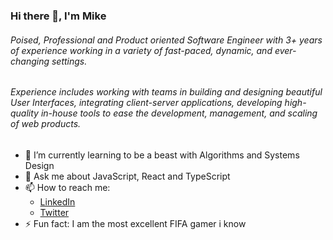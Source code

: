 ### Hi there 👋, I'm Mike

###### Poised, Professional and Product oriented Software Engineer with 3+ years of experience working in a variety of fast-paced, dynamic, and ever-changing settings. 
###### Experience includes working with teams in building and designing beautiful User Interfaces, integrating client-server applications, developing high-quality in-house tools to ease the development, management,  and scaling of web products.

- 🌱 I’m currently learning to be a beast with Algorithms and Systems Design 
- 💬 Ask me about JavaScript, React and TypeScript
- 📫 How to reach me: 
    - [LinkedIn](https://www.linkedin.com/in/ariyo-adekola-micheal-bb9588177/)
    - [Twitter](https://twitter.com/ariy_o)
- ⚡ Fun fact: I am the most excellent FIFA gamer i know
